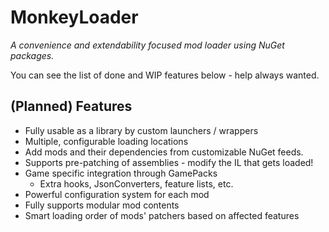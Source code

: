 # MonkeyLoader

*A convenience and extendability focused mod loader using NuGet packages.*

You can see the list of done and WIP features below - help always wanted.

## (Planned) Features
* Fully usable as a library by custom launchers / wrappers
* Multiple, configurable loading locations
* Add mods and their dependencies from customizable NuGet feeds.
* Supports pre-patching of assemblies - modify the IL that gets loaded!
* Game specific integration through GamePacks
  * Extra hooks, JsonConverters, feature lists, etc.
* Powerful configuration system for each mod
* Fully supports modular mod contents
* Smart loading order of mods' patchers based on affected features
